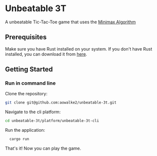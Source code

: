 # Unbeatable 3T

A unbeatable Tic-Tac-Toe game that uses the [Minimax Algorithm](https://en.wikipedia.org/wiki/Minimax)

## Prerequisites

Make sure you have Rust installed on your system. If you don't have Rust installed, you can download it from [here](https://www.rust-lang.org/tools/install).

## Getting Started

### Run in command line

Clone the repository:

```bash
git clone git@github.com:aowalke2/unbeatable-3t.git
```

Navigate to the cli platform:

```bash
cd unbeatable-3t/platform/unbeatable-3t-cli
```

Run the application:

```bash
  cargo run
```

That's it! Now you can play the game.

